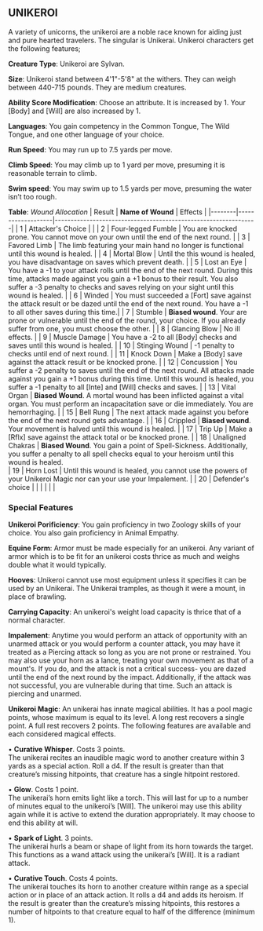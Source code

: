 ## UNIKEROI
A variety of unicorns, the unikeroi are a noble race known for aiding just and pure hearted travelers. The singular is Unikerai. Unikeroi characters get the following features;

**Creature Type**: Unikeroi are Sylvan.

**Size**: Unikeroi stand between 4'1"-5'8" at the withers. They can weigh between 440-715 pounds. They are medium creatures.

**Ability Score Modification**: Choose an attribute. It is increased by 1. Your [Body] and [Will] are also increased by 1.

**Languages**: You gain competency in the Common Tongue, The Wild Tongue, and one other language of your choice.

**Run Speed**: You may run up to 7.5 yards per move.

**Climb Speed**: You may climb up to 1 yard per move, presuming it is reasonable terrain to climb.

**Swim speed**: You may swim up to 1.5 yards per move, presuming the water isn’t too rough.

**Table**: *Wound Allocation*
| Result | **Name of Wound** | Effects                                                        |
|--------|-------------------|----------------------------------------------------------------|
|   1    | Attacker's Choice |                                                                |
|   2    | Four-legged Fumble | You are knocked prone. You cannot move on your own until the end of the next round.  |
|   3    | Favored Limb      | The limb featuring your main hand no longer is functional until this wound is healed. |
|   4    | Mortal Blow       | Until the this wound is healed, you have disadvantage on saves which prevent death. |
|   5    | Lost an Eye       | You have a -1 to your attack rolls until the end of the next round. During this time, attacks made against you gain a +1 bonus to their result. You also suffer a -3 penalty to checks and saves relying on your sight until this wound is healed. |
|   6    | Winded            | You must succeeded a [Fort] save against the attack result or be dazed until the end of the next round. You have a -1 to all other saves during this time.|
|   7    | Stumble | **Biased wound**. Your are prone or vulnerable until the end of the round, your choice. If you already suffer from one, you must choose the other. |
|   8    | Glancing Blow     | No ill effects. |
|   9    | Muscle Damage     | You have a -2 to all [Body] checks and saves until this wound is healed. |
|   10   | Stinging Wound    | -1 penalty to checks until end of next round. |
|   11   | Knock Down | Make a [Body] save against the attack result  or be knocked prone. |
|   12   | Concussion | You suffer a -2 penalty to saves until the end of the next round. All attacks made against you gain a +1 bonus during this time. Until this wound is healed, you suffer a -1 penalty to all [Inte] and [Will] checks and saves. |
|   13   | Vital Organ | **Biased Wound**. A mortal wound has been inflicted against a vital organ. You must perform an incapacitation save or die immediately. You are hemorrhaging. |
|   15   | Bell Rung | The next attack made against you before the end of the next round gets advantage. |
|   16   | Crippled | **Biased wound**. Your movement is halved until this wound is healed. |
|   17   | Trip Up           | Make a [Rflx] save against the attack total or be knocked prone. |
|   18   | Unaligned Chakras | **Biased Wound**. You gain a point of Spell-Sickness. Additionally, you suffer a penalty to all spell checks equal to your heroism until this wound is healed.  
|   19   | Horn Lost | Until this wound is healed, you cannot use the powers of your Unikeroi Magic nor can your use your Impalement. |
|   20   | Defender's choice |                                   |
|        |                                                |                                   |

### Special Features

**Unikeroi Porificiency**: You gain proficiency in two Zoology skills of your choice. You also gain proficiency in Animal Empathy.

**Equine Form**: Armor must be made especially for an unikeroi. Any variant of armor which is to be fit for an unikeroi costs thrice as much and weighs double what it would typically. 

**Hooves**: Unikeroi cannot use most equipment unless it specifies it can be used by an Unikerai. The Unikerai tramples, as though it were a mount, in place of brawling.

**Carrying Capacity**: An unikeroi's weight load capacity is thrice that of a normal character.

**Impalement**: Anytime you would perform an attack of opportunity with an unarmed attack or you would perform a counter attack, you may have it treated as a Piercing attack so long as you are not prone or restrained. You may also use your horn as a lance, treating your own movement as that of a mount's. If you do, and the attack is not a critical success- you are dazed until the end of the next round by the impact. Additionally, if the attack was not successful, you are vulnerable during that time. Such an attack is piercing and unarmed.

**Unikeroi Magic**: An unikerai has innate magical abilities. It has a pool magic points, whose maximum is equal to its level. A long rest recovers a single point. A full rest recovers 2 points. The following features are available and each considered magical effects.

• **Curative Whisper**. Costs 3 points.  
The unikerai recites an inaudible magic word to another creature within 3 yards as a special action. Roll a d4. If the result is greater than that creature’s missing hitpoints, that creature has a single hitpoint restored. 

• **Glow**. Costs 1 point.  
The unikerai’s horn emits light like a torch. This will last for up to a number of minutes equal to the unikeroi’s [Will]. The unikeroi may use this ability again while it is active to extend the duration appropriately. It may choose to end this ability at will.  

• **Spark of Light**. 3 points.  
The unikerai hurls a beam or shape of light from its horn towards the target. This functions as a wand attack using the unikerai’s [Will]. It is a radiant attack.  

• **Curative Touch**. Costs 4 points.  
The unikerai touches its horn to another creature within range as a special action or in place of an attack action. It rolls a d4 and adds its heroism. If the result is greater than the creature’s missing hitpoints, this restores a number of hitpoints to that creature equal to half of the difference (minimum 1).
